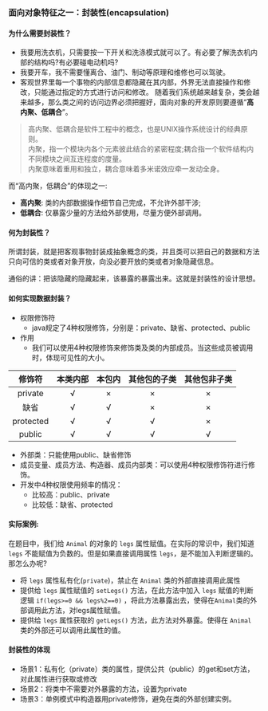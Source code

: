 ### 面向对象特征之一：封装性(encapsulation)

#### 为什么需要封装性？
* 我要用洗衣机，只需要按一下开关和洗涤模式就可以了。有必要了解洗衣机内部的结构吗?有必要碰电动机吗?
* 我要开车，我不需要懂离合、油门、制动等原理和维修也可以驾驶。
* 客观世界里每一个事物的内部信息都隐藏在其内部，外界无法直接操作和修改，只能通过指定的方式进行访问和修改。
随着我们系统越来越复杂，类会越来越多，那么类之间的访问边界必须把握好，面向对象的开发原则要遵循“**高内聚、低耦合**”。
> 高内聚、低耦合是软件工程中的概念，也是UNIX操作系统设计的经典原则。<br>
> 内聚，指一个模块内各个元素彼此结合的紧密程度;耦合指一个软件结构内不同模块之间互连程度的度量。<br>
> 内聚意味着重用和独立，耦合意味着多米诺效应牵一发动全身。

而“高内聚，低耦合”的体现之一:
- **高内聚**: 类的内部数据操作细节自己完成，不允许外部干涉;
- **低耦合**: 仅暴露少量的方法给外部使用，尽量方便外部调用。

#### 何为封装性？
所谓封装，就是把客观事物封装成抽象概念的类，并且类可以把自己的数据和方法只向可信的类或者对象开放，向没必要开放的类或者对象隐藏信息。

通俗的讲：把该隐藏的隐藏起来，该暴露的暴露出来。这就是封装性的设计思想。

#### 如何实现数据封装？
* 权限修饰符
  * java规定了4种权限修饰，分别是：private、缺省、protected、public
* 作用
  * 我们可以使用4种权限修饰来修饰类及类的内部成员。当这些成员被调用时，体现可见性的大小。

|    修饰符    | 本类内部 | 本包内 | 其他包的子类 | 其他包非子类 |
|:---------:|:----:|:---:|:------:|:------:|
|  private  |  √   |  ×  |   ×    |   ×    |
|    缺省     |  √   |  √  |   ×    |   ×    |
| protected |  √   |  √  |   √    |   ×    |
|  public   |  √   |  √  |   √    |   √    |

* 外部类：只能使用public、缺省修饰
* 成员变量、成员方法、构造器、成员内部类：可以使用4种权限修饰符进行修饰。
* 开发中4种权限使用频率的情况：
  * 比较高：public、private
  * 比较低：缺省、protected

#### 实际案例:
在题目中，我们给 `Animal` 的对象的 `legs` 属性赋值。在实际的常识中，我们知道 `legs` 不能赋值为负数的。但是如果直接调用属性 `legs`，是不能加入判断逻辑的。那怎么办呢?
* 将 `legs` 属性私有化(`private`)，禁止在 `Animal` 类的外部直接调用此属性
* 提供给 `legs` 属性赋值的 `setLegs()` 方法，在此方法中加入 `legs` 赋值的判断逻辑 `if(legs>=0 && legs%2==0)` ，将此方法暴露出去，使得在`Animal`类的外部调用此方法，对legs属性赋值。
* 提供给 `legs` 属性获取的 `getLegs()` 方法，此方法对外暴露。使得在 `Animal` 类的外部还可以调用此属性的值。

#### 封装性的体现
* 场景1：私有化（private）类的属性，提供公共（public）的get和set方法，对此属性进行获取或修改
* 场景2：将类中不需要对外暴露的方法，设置为private
* 场景3：单例模式中构造器用private修饰，避免在类的外部创建实例。
